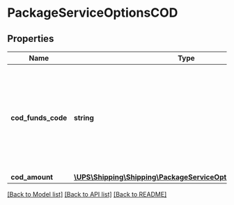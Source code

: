 # PackageServiceOptionsCOD

## Properties
Name | Type | Description | Notes
------------ | ------------- | ------------- | -------------
**cod_funds_code** | **string** | For valid values refer to: Rating and Shipping COD Supported Countries or Territories in the Appendix. | 
**cod_amount** | [**\UPS\Shipping\Shipping\PackageServiceOptionsCODCODAmount**](PackageServiceOptionsCODCODAmount.md) |  | 

[[Back to Model list]](../../README.md#documentation-for-models) [[Back to API list]](../../README.md#documentation-for-api-endpoints) [[Back to README]](../../README.md)

